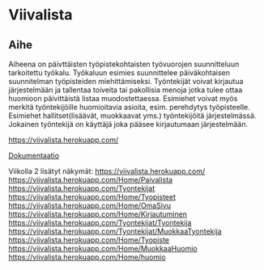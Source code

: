 # Viivalista

## Aihe
Aiheena on päivttäisten työpistekohtaisten työvuorojen suunnitteluun tarkoitettu työkalu. Työkaluun esimies suunnittelee päiväkohtaisen suunnitelman työpisteiden miehittämiseksi. Työntekijät voivat kirjautua järjestelmään ja tallentaa toiveita tai pakollisia menoja jotka tulee ottaa huomioon päivittäistä listaa muodostettaessa. Esimiehet voivat myös merkitä työntekijöille huomioitavia asioita, esim. perehdytys työpisteelle. Esimiehet hallitset(lisäävät, muokkaavat yms.) työntekijöitä järjestelmässä. Jokainen työntekijä on käyttäjä joka pääsee kirjautumaan järjestelmään.

https://viivalista.herokuapp.com/

[Dokumentaatio](/doc/Dokumentaatio.pdf)


Viikolla 2 lisätyt näkymät:
https://viivalista.herokuapp.com/
https://viivalista.herokuapp.com/Home/Paivalista
https://viivalista.herokuapp.com/Tyontekijat
https://viivalista.herokuapp.com/Home/Tyopisteet
https://viivalista.herokuapp.com/Home/OmaSivu
https://viivalista.herokuapp.com/Home/Kirjautuminen
https://viivalista.herokuapp.com/Tyontekijat/Tyontekija
https://viivalista.herokuapp.com/Tyontekijat/MuokkaaTyontekija
https://viivalista.herokuapp.com/Home/Tyopiste
https://viivalista.herokuapp.com/Home/MuokkaaHuomio
https://viivalista.herokuapp.com/Home/huomio
